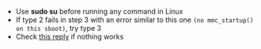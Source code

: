 * Use **sudo su** before running any command in Linux
* If type 2 fails in step 3 with an error similar to this one `(no mmc_startup() on this sboot)`, try type 3
* Check [this reply](https://github.com/Toomoch/i9300-emmc-guide/issues/1#issuecomment-501497660) if nothing works
